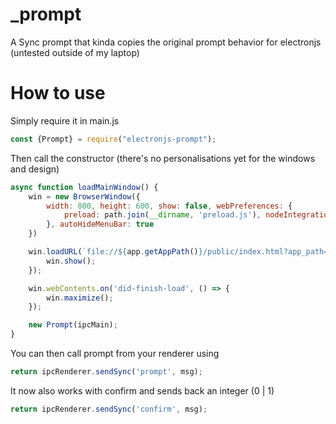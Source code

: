 # _prompt
A Sync prompt that kinda copies the original prompt behavior for electronjs (untested outside of my laptop)

# How to use
Simply require it in main.js
```js
const {Prompt} = require("electronjs-prompt");
```

Then call the constructor (there's no personalisations yet for the windows and design)
```js
async function loadMainWindow() {
    win = new BrowserWindow({
        width: 800, height: 600, show: false, webPreferences: {
            preload: path.join(__dirname, 'preload.js'), nodeIntegration: true, contextIsolation: false
        }, autoHideMenuBar: true
    })

    win.loadURL(`file://${app.getAppPath()}/public/index.html?app_path=${app.getAppPath()}`).then(r => {
        win.show();
    });

    win.webContents.on('did-finish-load', () => {
        win.maximize();
    });

    new Prompt(ipcMain);
}
```

You can then call prompt from your renderer using
```js
return ipcRenderer.sendSync('prompt', msg);
```
It now also works with confirm and sends back an integer (0 | 1)
```js
return ipcRenderer.sendSync('confirm', msg);
```
